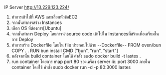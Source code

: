 IP Server http://13.229.123.224/
1. ทำการเข้าไปที่ AWS และเลือกหัวข้อEC2 
2. จากนั้นทำการสร้าง Instances
3. เลือก OS ที่ต้องการ[Ubuntu]
4. จากนั้นทำการ Deploy โดยการนำsource code เข้าไปใน Instancesที่สร้างเพื่อเตรียมในการ Deploy
5. ทำการสร้าง Dockerfile โดยใน file ประกอบไปด้วย
--Dockerfile--
FROM oven/bun
COPY . .
RUN bun install
CMD ["bun", "run", "start"]
6. หลังจากนั้น build container โดยใช้
คำสั่ง
sudo docker build -t lastes .
7. run container โดยการ map port 80 ของเครื่อง server กับ port 3000 ภายใน container โดยใช้
คำสั่ง
sudo docker run -d -p 80:3000 lastes



